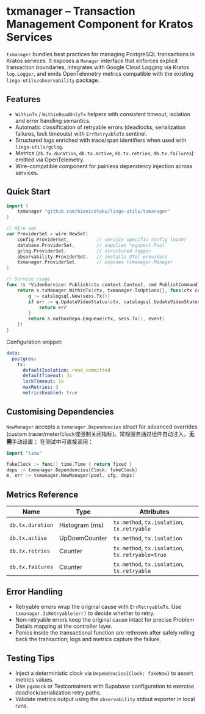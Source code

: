 # txmanager – Transaction Management Component for Kratos Services

`txmanager` bundles best practices for managing PostgreSQL transactions in Kratos
services. It exposes a `Manager` interface that enforces explicit transaction
boundaries, integrates with Google Cloud Logging via Kratos `log.Logger`, and
emits OpenTelemetry metrics compatible with the existing
`lingo-utils/observability` package.

## Features

- `WithinTx` / `WithinReadOnlyTx` helpers with consistent timeout, isolation and
  error handling semantics.
- Automatic classification of retryable errors (deadlocks, serialization
  failures, lock timeouts) with `ErrRetryableTx` sentinel.
- Structured logs enriched with trace/span identifiers when used with
  `lingo-utils/gclog`.
- Metrics (`db.tx.duration`, `db.tx.active`, `db.tx.retries`,
  `db.tx.failures`) emitted via OpenTelemetry.
- Wire-compatible component for painless dependency injection across services.

## Quick Start

```go
import (
    txmanager "github.com/bionicotaku/lingo-utils/txmanager"
)

// Wire set
var ProviderSet = wire.NewSet(
    config.ProviderSet,          // service specific config loader
    database.ProviderSet,        // supplies *pgxpool.Pool
    gclog.ProviderSet,           // structured logger
    observability.ProviderSet,   // installs OTel providers
    txmanager.ProviderSet,       // exposes txmanager.Manager
)

// Service usage
func (s *VideoService) Publish(ctx context.Context, cmd PublishCommand) error {
    return s.txManager.WithinTx(ctx, txmanager.TxOptions{}, func(ctx context.Context, sess txmanager.Session) error {
        q := catalogsql.New(sess.Tx())
        if err := q.UpdateVideoStatus(ctx, catalogsql.UpdateVideoStatusParams{...}); err != nil {
            return err
        }
        return s.outboxRepo.Enqueue(ctx, sess.Tx(), event)
    })
}
```

Configuration snippet:

```yaml
data:
  postgres:
    tx:
      defaultIsolation: read_committed
      defaultTimeout: 3s
      lockTimeout: 1s
      maxRetries: 3
      metricsEnabled: true
```

## Customising Dependencies

`NewManager` accepts a `txmanager.Dependencies` struct for advanced overrides
(custom tracer/meter/clock或强制关闭指标)。常规服务通过组件自动注入，**无需**手动设置；
在测试中可直接调用：

```go
import "time"

fakeClock := func() time.Time { return fixed }
deps := txmanager.Dependencies{Clock: fakeClock}
m, err := txmanager.NewManager(pool, cfg, deps)
```

## Metrics Reference

| Name | Type | Attributes |
| ---- | ---- | ---------- |
| `db.tx.duration` | Histogram (ms) | `tx.method`, `tx.isolation`, `tx.retryable` |
| `db.tx.active` | UpDownCounter | `tx.method`, `tx.isolation` |
| `db.tx.retries` | Counter | `tx.method`, `tx.isolation`, `tx.retryable=true` |
| `db.tx.failures` | Counter | `tx.method`, `tx.isolation`, `tx.retryable` |

## Error Handling

- Retryable errors wrap the original cause with `ErrRetryableTx`. Use
  `txmanager.IsRetryable(err)` to decide whether to retry.
- Non-retryable errors keep the original cause intact for precise Problem
  Details mapping at the controller layer.
- Panics inside the transactional function are rethrown after safely rolling
  back the transaction; logs and metrics capture the failure.

## Testing Tips

- Inject a deterministic clock via `Dependencies{Clock: fakeNow}` to assert metrics values.
- Use `pgxmock` or Testcontainers with Supabase configuration to exercise
  deadlock/serialization retry paths.
- Validate metrics output using the `observability` stdout exporter in local
  runs.
